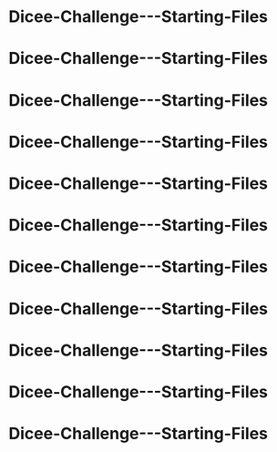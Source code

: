 # Dicee-Challenge---Starting-Files
# Dicee-Challenge---Starting-Files
# Dicee-Challenge---Starting-Files
# Dicee-Challenge---Starting-Files
# Dicee-Challenge---Starting-Files
# Dicee-Challenge---Starting-Files
# Dicee-Challenge---Starting-Files
# Dicee-Challenge---Starting-Files
# Dicee-Challenge---Starting-Files
# Dicee-Challenge---Starting-Files
# Dicee-Challenge---Starting-Files
